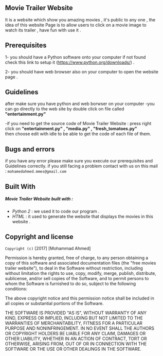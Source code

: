Movie Trailer Website 
---------------------
It is a website which show you amazing movies , it's public to any one , 
the idea of this website Page is to allow users to click on a movie image 
to watch its trailer , have fun with use it .

Prerequisites
-------------
1- you should have a Python software onto your computer if not found
   check this link to setup it (https://www.python.org/downloads/) .

2- you should have web browser also on your computer to open the 
   website page .

Guidelines
----------
after make sure you have python and web borwser on your computer 
-you can go directly to the web site by double click on file called **"entertainment.py"**

-if you need to get the source code of Movie Trailer Website  :
 press right click on **"entertainment.py" , "media.py" , "fresh_tomatoes.py"**  
 then choose edit with idle to be able to get the code of each file of them.

Bugs and errors
---------------
if you have any error please make sure you execute our prerequisites and 
Guidelines correctly. if you still facing a problem contact with us 
on this mail : `mohamedahmed.mmes@gmail.com `


Built With 
----------
##### Movie Trailer Website built with :
* _Python 2_ : we used it to code our program .
* _HTML_ : it used to generate the website that displays the movies in this website .  
 

Copyright and license 
---------------------
`Copyright (c)` [2017] [Mohammad Ahmed]

Permission is hereby granted, free of charge, to any person obtaining a copy
of this software and associated documentation files (the "free movies trailer website"), 
to deal in the Software without restriction, including without limitation the rights
to use, copy, modify, merge, publish, distribute, sublicense, and/or sell
copies of the Software, and to permit persons to whom the Software is
furnished to do so, subject to the following conditions:

The above copyright notice and this permission notice shall be included in all
copies or substantial portions of the Software.

THE SOFTWARE IS PROVIDED "AS IS", WITHOUT WARRANTY OF ANY KIND, EXPRESS OR
IMPLIED, INCLUDING BUT NOT LIMITED TO THE WARRANTIES OF MERCHANTABILITY,
FITNESS FOR A PARTICULAR PURPOSE AND NONINFRINGEMENT. IN NO EVENT SHALL THE
AUTHORS OR COPYRIGHT HOLDERS BE LIABLE FOR ANY CLAIM, DAMAGES OR OTHER
LIABILITY, WHETHER IN AN ACTION OF CONTRACT, TORT OR OTHERWISE, ARISING FROM,
OUT OF OR IN CONNECTION WITH THE SOFTWARE OR THE USE OR OTHER DEALINGS IN THE
SOFTWARE.
